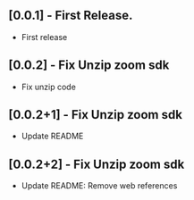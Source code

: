## [0.0.1] - First Release.

* First release

## [0.0.2] - Fix Unzip zoom sdk

* Fix unzip code

## [0.0.2+1] - Fix Unzip zoom sdk

* Update README

## [0.0.2+2] - Fix Unzip zoom sdk

* Update README: Remove web references
